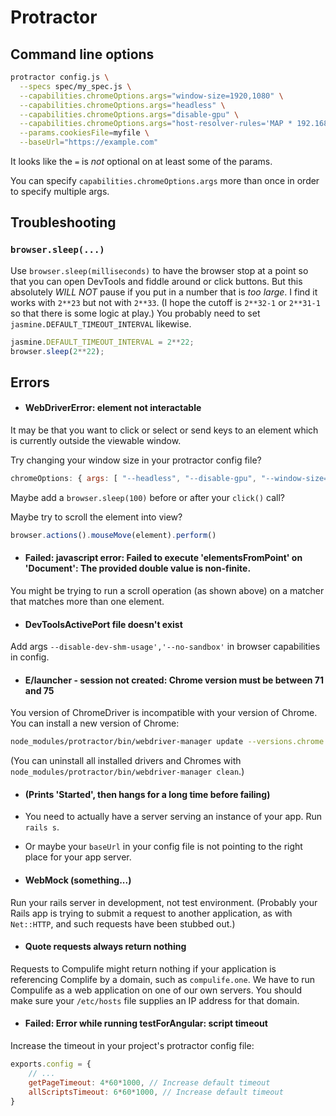 # Protractor

## Command line options

```bash
protractor config.js \
  --specs spec/my_spec.js \
  --capabilities.chromeOptions.args="window-size=1920,1080" \
  --capabilities.chromeOptions.args="headless" \
  --capabilities.chromeOptions.args="disable-gpu" \
  --capabilities.chromeOptions.args="host-resolver-rules='MAP * 192.168.0.115'" \
  --params.cookiesFile=myfile \
  --baseUrl="https://example.com"
```

It looks like the `=` is _not_ optional on at least some of the params.

You can specify `capabilities.chromeOptions.args` more than once in order to specify multiple args.

## Troubleshooting

### `browser.sleep(...)`

Use `browser.sleep(milliseconds)` to have the browser stop at a point so that you can open DevTools and fiddle around or click buttons. But this absolutely _WILL NOT_ pause if you put in a number that is _too large_. I find it works with `2**23` but not with `2**33`. (I hope the cutoff is `2**32-1` or `2**31-1` so that there is some logic at play.) You probably need to set `jasmine.DEFAULT_TIMEOUT_INTERVAL` likewise.

```js
jasmine.DEFAULT_TIMEOUT_INTERVAL = 2**22;
browser.sleep(2**22);
```

## Errors

* #### WebDriverError: element not interactable

It may be that you want to click or select or send keys to an element which is currently outside the viewable window.

Try changing your window size in your protractor config file?

```javascript
chromeOptions: { args: [ "--headless", "--disable-gpu", "--window-size=1920,1080"] },
```

Maybe add a `browser.sleep(100)` before or after your `click()` call?

Maybe try to scroll the element into view?

```javascript
browser.actions().mouseMove(element).perform()
```
* #### Failed: javascript error: Failed to execute 'elementsFromPoint' on 'Document': The provided double value is non-finite.

You might be trying to run a scroll operation (as shown above) on a matcher that matches more than one element.

* #### DevToolsActivePort file doesn't exist

Add args `--disable-dev-shm-usage','--no-sandbox'` in browser capabilities in config.

* #### E/launcher - session not created: Chrome version must be between 71 and 75

You version of ChromeDriver is incompatible with your version of Chrome. You can install a new version of Chrome:

```bash
node_modules/protractor/bin/webdriver-manager update --versions.chrome 80.0.3987.106
```

(You can uninstall all installed drivers and Chromes with `node_modules/protractor/bin/webdriver-manager clean`.)

* #### (Prints 'Started', then hangs for a long time before failing)

* You need to actually have a server serving an instance of your app. Run `rails s`.
* Or maybe your `baseUrl` in your config file is not pointing to the right place for your app server.

* #### WebMock (something...)
Run your rails server in development, not test environment. (Probably your Rails app is trying to submit a request to another application, as with `Net::HTTP`, and such requests have been stubbed out.)

* #### Quote requests always return nothing
Requests to Compulife might return nothing if your application is referencing Complife by a domain, such as `compulife.one`. We have to run Compulife as a web application on one of our own servers. You should make sure your `/etc/hosts` file supplies an IP address for that domain.


* #### Failed: Error while running testForAngular: script timeout

Increase the timeout in your project's protractor config file:
```js
exports.config = {
    // ... 
    getPageTimeout: 4*60*1000, // Increase default timeout
    allScriptsTimeout: 6*60*1000, // Increase default timeout
}
```
